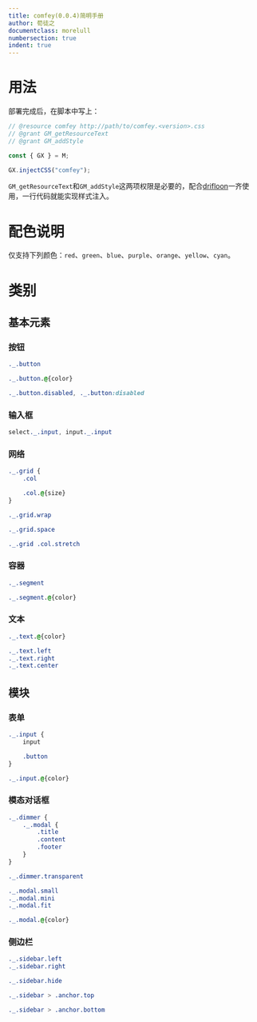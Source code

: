 ```yaml
---
title: comfey(0.0.4)简明手册
author: 荀徒之
documentclass: morelull
numbersection: true
indent: true
---
```


# 用法 #

部署完成后，在脚本中写上：

```javascript
// @resource comfey http://path/to/comfey.<version>.css
// @grant GM_getResourceText
// @grant GM_addStyle

const { GX } = M;

GX.injectCSS("comfey");
```

`GM_getResourceText`和`GM_addStyle`这两项权限是必要的，配合[drifloon](https://github.com/kalxd/drifloon)一齐使用，一行代码就能实现样式注入。

# 配色说明 #

仅支持下列颜色：`red`、`green`、`blue`、`purple`、`orange`、`yellow`、`cyan`。

# 类别 #

## 基本元素 ##

### 按钮 ###

```css
._.button

._.button.@{color}

._.button.disabled, ._.button:disabled
```

### 输入框 ###

```css
select._.input, input._.input
```

### 网络 ###

```css
._.grid {
	.col

	.col.@{size}
}

._.grid.wrap

._.grid.space

._.grid .col.stretch
```

### 容器 ###

```css
._.segment

._.segment.@{color}
```

### 文本 ###

```css
._.text.@{color}

._.text.left
._.text.right
._.text.center
```

## 模块 ##

### 表单 ###

```css
._.input {
	input

	.button
}

._.input.@{color}
```

### 模态对话框 ###

```css
._.dimmer {
	._.modal {
		.title
		.content
		.footer
	}
}

._.dimmer.transparent

._.modal.small
._.modal.mini
._.modal.fit

._.modal.@{color}
```

### 侧边栏 ###

```css
._.sidebar.left
._.sidebar.right

._.sidebar.hide

._.sidebar > .anchor.top

._.sidebar > .anchor.bottom
```
